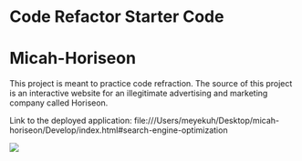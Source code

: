 # Code Refactor Starter Code
# Micah-Horiseon

This project is meant to practice code refraction. The source of this project is an interactive website for an illegitimate advertising and marketing company called Horiseon.


Link to the deployed application: 
file:///Users/meyekuh/Desktop/micah-horiseon/Develop/index.html#search-engine-optimization 

![](images/horiseon-screenshot.png)